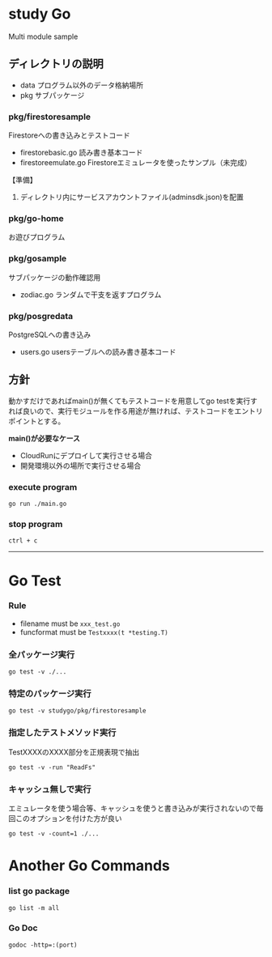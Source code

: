 # study Go
Multi module sample

## ディレクトリの説明
- data プログラム以外のデータ格納場所
- pkg サブパッケージ

### pkg/firestoresample
Firestoreへの書き込みとテストコード
- firestorebasic.go 読み書き基本コード
- firestoreemulate.go Firestoreエミュレータを使ったサンプル（未完成）

【準備】
1. ディレクトリ内にサービスアカウントファイル(adminsdk.json)を配置

### pkg/go-home
お遊びプログラム

### pkg/gosample
サブパッケージの動作確認用
- zodiac.go ランダムで干支を返すプログラム

### pkg/posgredata
PostgreSQLへの書き込み
- users.go usersテーブルへの読み書き基本コード


## 方針
動かすだけであればmain()が無くてもテストコードを用意してgo testを実行すれば良いので、実行モジュールを作る用途が無ければ、テストコードをエントリポイントとする。

<b>main()が必要なケース</b>

- CloudRunにデプロイして実行させる場合
- 開発環境以外の場所で実行させる場合

### execute program
```
go run ./main.go
```
### stop program
```
ctrl + c
```

---
# Go Test

### Rule
- filename must be `xxx_test.go`
- funcformat must be `Testxxxx(t *testing.T)`

### 全パッケージ実行
```
go test -v ./...
```

### 特定のパッケージ実行
```
go test -v studygo/pkg/firestoresample
```

### 指定したテストメソッド実行
TestXXXXのXXXX部分を正規表現で抽出
```
go test -v -run "ReadFs"
```

### キャッシュ無しで実行
エミュレータを使う場合等、キャッシュを使うと書き込みが実行されないので毎回このオプションを付けた方が良い
```
go test -v -count=1 ./...
```

# Another Go Commands

### list go package
`go list -m all`

### Go Doc
`godoc -http=:(port)`


